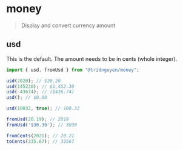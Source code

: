 # money

> Display and convert currency amount

## usd

This is the default. The amount needs to be in cents (whole integer).

```js
import { usd, fromUsd } from "@tridnguyen/money";

usd(2020); // $20.20
usd(145230); // $1,452.30
usd(-43674); // ($436.74)
usd(); // $0.00

usd(10032, true); // 100.32

fromUsd(20.19); // 2019
fromUsd('$30.30'); // 3030

fromCents(2021); // 20.21
toCents(335.67); // 33567
```
